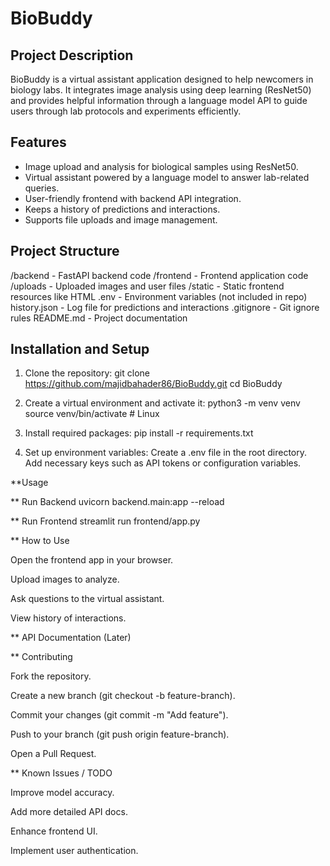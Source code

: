 # BioBuddy

## Project Description
BioBuddy is a virtual assistant application designed to help newcomers in biology labs. It integrates image analysis using deep learning (ResNet50) and provides helpful information through a language model API to guide users through lab protocols and experiments efficiently.

## Features
- Image upload and analysis for biological samples using ResNet50.
- Virtual assistant powered by a language model to answer lab-related queries.
- User-friendly frontend with backend API integration.
- Keeps a history of predictions and interactions.
- Supports file uploads and image management.

## Project Structure


/backend - FastAPI backend code
/frontend - Frontend application code
/uploads - Uploaded images and user files
/static - Static frontend resources like HTML
.env - Environment variables (not included in repo)
history.json - Log file for predictions and interactions
.gitignore - Git ignore rules
README.md - Project documentation



## Installation and Setup

1. Clone the repository:
git clone https://github.com/majidbahader86/BioBuddy.git
cd BioBuddy


2. Create a virtual environment and activate it:
python3 -m venv venv
source venv/bin/activate   # Linux

3. Install required packages:
pip install -r requirements.txt


4. Set up environment variables:
Create a .env file in the root directory.
Add necessary keys such as API tokens or configuration variables.

**Usage

**
Run Backend
uvicorn backend.main:app --reload

**
Run Frontend
streamlit run frontend/app.py

**
How to Use

Open the frontend app in your browser.

Upload images to analyze.

Ask questions to the virtual assistant.

View history of interactions.


**
API Documentation (Later)

**
Contributing

Fork the repository.

Create a new branch (git checkout -b feature-branch).

Commit your changes (git commit -m "Add feature").

Push to your branch (git push origin feature-branch).

Open a Pull Request.

**
Known Issues / TODO

Improve model accuracy.

Add more detailed API docs.

Enhance frontend UI.

Implement user authentication.